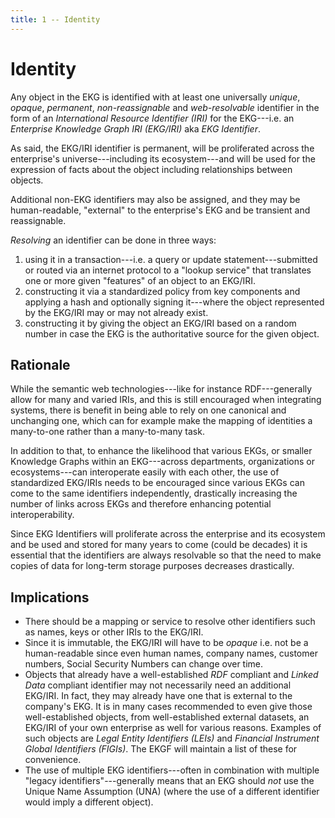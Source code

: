 ```yaml
---
title: 1 -- Identity
---
```

# Identity

Any object in the EKG is identified with at least one universally _unique_, _opaque_,
_permanent_, _non-reassignable_ and _web-resolvable_ identifier in the form of an
_International Resource Identifier (IRI)_ for the EKG---i.e. an _Enterprise Knowledge
Graph IRI (EKG/IRI)_ aka _EKG Identifier_.

As said, the EKG/IRI identifier is permanent, will be proliferated across the enterprise's
universe---including its ecosystem---and will be used for the expression of facts about the
object including relationships between objects.

Additional non-EKG identifiers may also be assigned, and they may be human-readable,
"external" to the enterprise's EKG and be transient and reassignable.

_Resolving_ an identifier can be done in three ways:

1. using it in a transaction---i.e. a query or update statement---submitted or routed via an
   internet protocol to a "lookup service" that translates one or more given "features" of an
   object to an EKG/IRI.
2. constructing it via a standardized policy from key components and applying a hash and optionally
   signing it---where the object represented by the EKG/IRI may or may not already exist.
3. constructing it by giving the object an EKG/IRI based on a random number in case the EKG is
   the authoritative source for the given object.

## Rationale

While the semantic web technologies---like for instance RDF---generally allow for many and varied IRIs,
and this is still encouraged when integrating systems, there is benefit in being able to rely on one
canonical and unchanging one, which can for example make the mapping of identities a many-to-one
rather than a many-to-many task.

In addition to that, to enhance the likelihood that various EKGs, or smaller Knowledge Graphs within an
EKG---across departments, organizations or ecosystems---can interoperate easily with each other,
the use of standardized EKG/IRIs needs to be encouraged since various EKGs can come to the same
identifiers independently, drastically increasing the number of links across EKGs and therefore
enhancing potential interoperability.

Since EKG Identifiers will proliferate across the enterprise and its ecosystem and be used and stored
for many years to come (could be decades) it is essential that the identifiers are always resolvable
so that the need to make copies of data for long-term storage purposes decreases drastically.

## Implications

- There should be a mapping or service to resolve other identifiers such as names, keys or other IRIs to the EKG/IRI.
- Since it is immutable, the EKG/IRI will have to be _opaque_ i.e. not be a human-readable
  since even human names, company names, customer numbers, Social Security Numbers can change over time.
- Objects that already have a well-established _RDF_ compliant and _Linked Data_ compliant identifier
  may not necessarily need an additional EKG/IRI.
  In fact, they may already have one that is external to the company's EKG.
  It is in many cases recommended to even give those well-established objects, from well-established external
  datasets, an EKG/IRI of your own enterprise as well for various reasons.
  Examples of such objects are _Legal Entity Identifiers (LEIs)_ and _Financial Instrument Global Identifiers (FIGIs)_.
  The EKGF will maintain a list of these for convenience.
- The use of multiple EKG identifiers---often in combination with multiple "legacy identifiers"---generally means
  that an EKG should _not_ use the Unique Name Assumption (UNA) (where the use of a different identifier would
  imply a different object).

